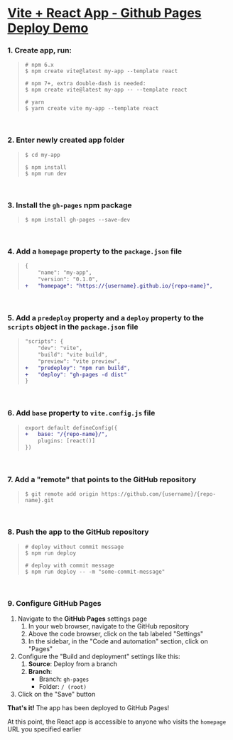# [**Vite + React** App - Github Pages Deploy Demo](https://thefulim.my/vite-deploy-demo/)

### 1. Create app, run:
   > ```shell
   > # npm 6.x
   > $ npm create vite@latest my-app --template react
   > 
   > # npm 7+, extra double-dash is needed:
   > $ npm create vite@latest my-app -- --template react
   > 
   > # yarn
   > $ yarn create vite my-app --template react
   > ```
<br />

### 2. Enter newly created app folder
   > ```shell
   > $ cd my-app
   > 
   > $ npm install
   > $ npm run dev
   > ```
<br />

### 3. Install the `gh-pages` npm package
   > ```shell
   > $ npm install gh-pages --save-dev
   > ```
<br />

### 4. Add a `homepage` property to the `package.json` file
   > ```diff
   > {
   >     "name": "my-app",
   >     "version": "0.1.0",
   > +   "homepage": "https://{username}.github.io/{repo-name}",
   > ```
<br />

### 5. Add a `predeploy` property and a `deploy` property to the `scripts` object in the `package.json` file
   > ```diff
   > "scripts": {
   >     "dev": "vite",
   >     "build": "vite build",
   >     "preview": "vite preview",
   > +   "predeploy": "npm run build",
   > +   "deploy": "gh-pages -d dist"
   > }
   > ```
<br />

### 6. Add `base` property to `vite.config.js` file
   > ```diff
   > export default defineConfig({
   > +   base: "/{repo-name}/",
   >     plugins: [react()]
   > })    
   > ```
<br />

### 7. Add a "remote" that points to  the GitHub repository
   > ```shell
   > $ git remote add origin https://github.com/{username}/{repo-name}.git
   > ```
<br />

### 8. Push the app to the GitHub repository
   > ```shell
   > # deploy without commit message
   > $ npm run deploy
   > 
   > # deploy with commit message
   > $ npm run deploy -- -m "some-commit-message"
   > ```
<br />

### 9. Configure GitHub Pages
1. Navigate to the **GitHub Pages** settings page
   1. In your web browser, navigate to the GitHub repository
   1. Above the code browser, click on the tab labeled "Settings"
   1. In the sidebar, in the "Code and automation" section, click on "Pages"
1. Configure the "Build and deployment" settings like this: 
   1. **Source**: Deploy from a branch
   2. **Branch**: 
      - Branch: `gh-pages`
      - Folder: `/ (root)`
1. Click on the "Save" button

**That's it!** The app has been deployed to GitHub Pages!

At this point, the React app is accessible to anyone who visits the `homepage` URL you specified earlier